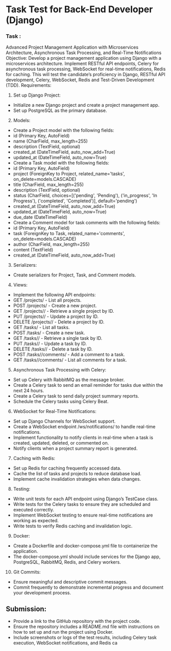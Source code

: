 # Task Test for Back-End Developer (Django)
### Task :
Advanced Project Management Application with Microservices Architecture,
Asynchronous Task Processing, and Real-Time Notifications
Objective: Develop a project management application using Django with a microservices architecture.
Implement RESTful API endpoints, Celery for asynchronous task processing, WebSocket for real-time
notifications, Redis for caching. This will test the candidate’s proficiency in Django, RESTful API
development, Celery, WebSocket, Redis and Test-Driven Development (TDD).
Requirements:
1. Set up Django Project:
- Initialize a new Django project and create a project management app.
- Set up PostgreSQL as the primary database.
2. Models:
- Create a Project model with the following fields:
- id (Primary Key, AutoField)
- name (CharField, max_length=255)
- description (TextField, optional)
- created_at (DateTimeField, auto_now_add=True)
- updated_at (DateTimeField, auto_now=True)
- Create a Task model with the following fields:
- id (Primary Key, AutoField)
- project (ForeignKey to Project, related_name='tasks',
on_delete=models.CASCADE)
- title (CharField, max_length=255)
- description (TextField, optional)
- status (CharField, choices=[('pending', 'Pending'), ('in_progress', 'In
Progress'), ('completed', 'Completed')], default='pending')
- created_at (DateTimeField, auto_now_add=True)
- updated_at (DateTimeField, auto_now=True)
- due_date (DateTimeField)
- Create a Comment model for task comments with the following fields:
- id (Primary Key, AutoField)
- task (ForeignKey to Task, related_name='comments',
on_delete=models.CASCADE)
- author (CharField, max_length=255)
- content (TextField)
- created_at (DateTimeField, auto_now_add=True)
3. Serializers:
- Create serializers for Project, Task, and Comment models.
4. Views:
- Implement the following API endpoints:
- GET /projects/ - List all projects.
- POST /projects/ - Create a new project.
- GET /projects/<id>/ - Retrieve a single project by ID.
- PUT /projects/<id>/ - Update a project by ID.
- DELETE /projects/<id>/ - Delete a project by ID.
- GET /tasks/ - List all tasks.
- POST /tasks/ - Create a new task.
- GET /tasks/<id>/ - Retrieve a single task by ID.
- PUT /tasks/<id>/ - Update a task by ID.
- DELETE /tasks/<id>/ - Delete a task by ID.
- POST /tasks/<id>/comments/ - Add a comment to a task.
- GET /tasks/<id>/comments/ - List all comments for a task.
5. Asynchronous Task Processing with Celery:
- Set up Celery with RabbitMQ as the message broker.
- Create a Celery task to send an email reminder for tasks due within the next 24 hours.
- Create a Celery task to send daily project summary reports.
- Schedule the Celery tasks using Celery Beat.
6. WebSocket for Real-Time Notifications:
- Set up Django Channels for WebSocket support.
- Create a WebSocket endpoint /ws/notifications/ to handle real-time
notifications.
- Implement functionality to notify clients in real-time when a task is created, updated,
deleted, or commented on.
- Notify clients when a project summary report is generated.
7. Caching with Redis:
- Set up Redis for caching frequently accessed data.
- Cache the list of tasks and projects to reduce database load.
- Implement cache invalidation strategies when data changes.
8. Testing:
- Write unit tests for each API endpoint using Django’s TestCase class.
- Write tests for the Celery tasks to ensure they are scheduled and executed correctly.
- Implement WebSocket testing to ensure real-time notifications are working as expected.
- Write tests to verify Redis caching and invalidation logic.
9. Docker:
- Create a Dockerfile and docker-compose.yml file to containerize the
application.
- The docker-compose.yml should include services for the Django app, PostgreSQL,
RabbitMQ, Redis, and Celery workers.
10. Git Commits:
- Ensure meaningful and descriptive commit messages.
- Commit frequently to demonstrate incremental progress and document your
development process.
## Submission:
- Provide a link to the GitHub repository with the project code.
- Ensure the repository includes a README.md file with instructions on how to set up and run
the project using Docker.
- Include screenshots or logs of the test results, including Celery task execution, WebSocket
notifications, and Redis ca
